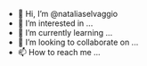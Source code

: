 - 👋 Hi, I’m @nataliaselvaggio
- 👀 I’m interested in ...
- 🌱 I’m currently learning ...
- 💞️ I’m looking to collaborate on ...
- 📫 How to reach me ...

<!---
nataliaselvaggio/nataliaselvaggio is a ✨ special ✨ repository because its `README.md` (this file) appears on your GitHub profile.
You can click the Preview link to take a look at your changes.
--->
